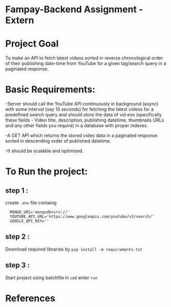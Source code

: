 # Fampay-Backend Assignment -Extern

# Project Goal
 To make an API to fetch latest videos sorted in reverse chronological order of their publishing date-time from YouTube for a given tag/search query in a paginated response.
# Basic Requirements:
-Server should call the YouTube API continuously in background (async) with some interval (say 10 seconds) for fetching the latest videos for a predefined search query and should store the data of vid eos (specifically these fields - Video title, description, publishing datetime, thumbnails URLs and any other fields you require) in a database with proper indexes.

-A GET API which returns the stored video data in a paginated response sorted in descending order of published datetime.

-It should be scalable and optimised.

# To Run the project:
 
## step 1 :  
create `.env` file containg <br>
```  SECRET_KEY=''
  MONGO_URI='mongodb+srv://'
  YOUTUBE_API_URL='https://www.googleapis.com/youtube/v3/search/'
  GOOGLE_API_KEY=''
```    
  
  
## step 2 : 
  Download required libraries by `pip install -m requirements.txt`<br>
  
## step 3 : 
  Start project using batchfile
  in `cmd` enter `run`

# References

